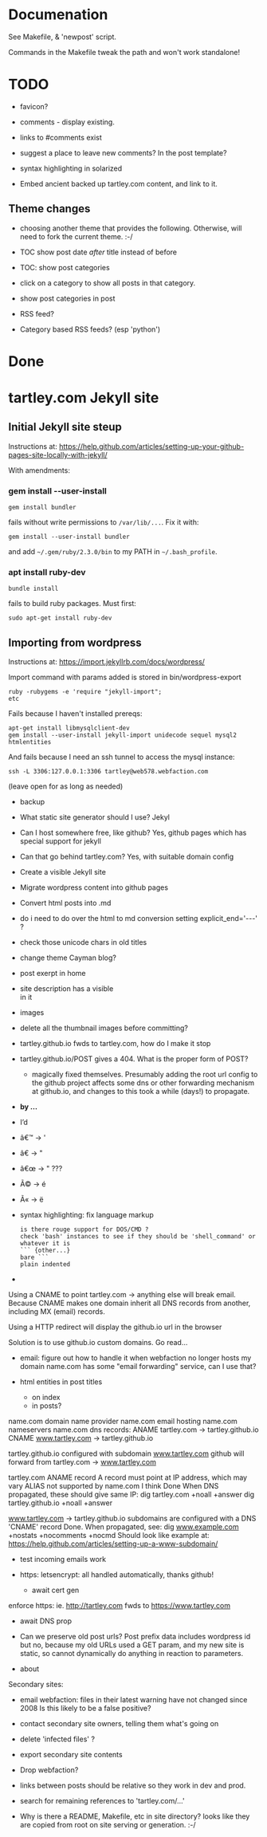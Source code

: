 # Documenation

See Makefile, & 'newpost' script.

Commands in the Makefile tweak the path and won't work standalone!

# TODO

* favicon?

* comments - display existing.
* links to #comments exist
* suggest a place to leave new comments? In the post template?

* syntax highlighting in solarized

* Embed ancient backed up tartley.com content, and link to it.

## Theme changes

* choosing another theme that provides the following.
  Otherwise, will need to fork the current theme. :-/

* TOC show post date *after* title instead of before

* TOC: show post categories
* click on a category to show all posts in that category.
* show post categories in post

* RSS feed?
* Category based RSS feeds? (esp 'python')

# Done ########################################################################

# tartley.com Jekyll site

## Initial Jekyll site steup

Instructions at:
https://help.github.com/articles/setting-up-your-github-pages-site-locally-with-jekyll/

With amendments:

### gem install --user-install

    gem install bundler

fails without write permissions to `/var/lib/...`. Fix it with:

    gem install --user-install bundler

and add `~/.gem/ruby/2.3.0/bin` to my PATH in `~/.bash_profile`.

### apt install ruby-dev

    bundle install

fails to build ruby packages. Must first:

    sudo apt-get install ruby-dev

## Importing from wordpress

Instructions at:
https://import.jekyllrb.com/docs/wordpress/

Import command with params added is stored in bin/wordpress-export

    ruby -rubygems -e 'require "jekyll-import";
    etc

Fails because I haven't installed prereqs:

    apt-get install libmysqlclient-dev
    gem install --user-install jekyll-import unidecode sequel mysql2 htmlentities

And fails because I need an ssh tunnel to access the mysql instance:

    ssh -L 3306:127.0.0.1:3306 tartley@web578.webfaction.com

(leave open for as long as needed)


* backup

* What static site generator should I use?
    Jekyl

* Can I host somewhere free, like github?
    Yes, github pages
    which has special support for jekyll

* Can that go behind tartley.com?
    Yes, with suitable domain config

* Create a visible Jekyll site

* Migrate wordpress content into github pages

* Convert html posts into .md

* do i need to do over the html to md conversion setting explicit_end='---' ?

* check those unicode chars in old titles

* change theme Cayman blog?

* post exerpt in home

* site description has a visible <br> in it

* images

* delete all the thumbnail images before committing?

* tartley.github.io fwds to tartley.com, how do I make it stop
* tartley.github.io/POST gives a 404. What is the proper form of POST?
    - magically fixed themselves. Presumably adding the root url config
      to the github project affects some dns or other forwarding mechanism
      at github.io, and changes to this took a while (days!) to propagate.

* **by ...**

* I&#8217;d
* â€™ -> '
* â€ -> "
* â€œ -> " ???
* Ã© -> é
* Ã« -> ë

* syntax highlighting: fix language markup
    ``` {lang="X"}
    is there rouge support for DOS/CMD ?
    check 'bash' instances to see if they should be 'shell_command' or whatever it is
    ``` {other...}
    bare ```
    plain indented

*   

Using a CNAME to point tartley.com -> anything else will break email.
Because CNAME makes one domain inherit all DNS records from another,
including MX (email) records.

Using a HTTP redirect will display the github.io url in the browser

Solution is to use github.io custom domains. Go read...

* email: figure out how to handle it when webfaction no longer hosts my domain
  name.com has some "email forwarding" service, can I use that?

* html entities in post titles
    * on index
    * in posts?

name.com domain name provider
name.com email hosting
name.com nameservers
name.com dns records:
    ANAME     tartley.com -> tartley.github.io
    CNAME www.tartley.com -> tartley.github.io

tartley.github.io configured with subdomain www.tartley.com
github will forward from tartley.com -> www.tartley.com

tartley.com ANAME record
    A record must point at IP address, which may vary
    ALIAS not supported by name.com I think
    Done
    When DNS propagated, these should give same IP:
        dig tartley.com +noall +answer
        dig tartley.github.io +noall +answer

www.tartley.com -> tartley.github.io
    subdomains are configured with a DNS 'CNAME' record
    Done. When propagated, see:
        dig www.example.com +nostats +nocomments +nocmd
    Should look like example at:
    https://help.github.com/articles/setting-up-a-www-subdomain/

* test incoming emails work

* https:
  letsencrypt:
    all handled automatically, thanks github!
  * await cert gen

enforce https: ie. http://tartley.com fwds to https://www.tartley.com
  * await DNS prop

* Can we preserve old post urls?
  Post prefix data includes wordpress id
    but no, because my old URLs used a GET param,
    and my new site is static, so cannot dynamically do anything in reaction
    to parameters.

* about

Secondary sites:
* email webfaction: files in their latest warning have not changed since 2008
  Is this likely to be a false positive?
* contact secondary site owners, telling them what's going on
* delete 'infected files' ?
* export secondary site contents
* Drop webfaction?

* links between posts should be relative
  so they work in dev and prod.
* search for remaining references to 'tartley.com/...'

* Why is there a README, Makefile, etc in site directory?
  looks like they are copied from root on site serving
  or generation. :-/


